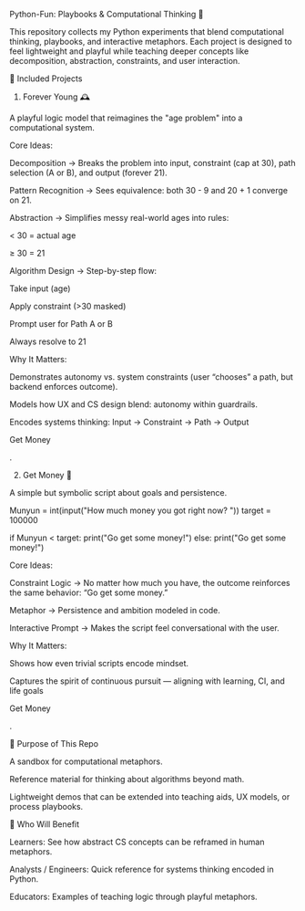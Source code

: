 Python-Fun: Playbooks & Computational Thinking 🧩

This repository collects my Python experiments that blend computational thinking, playbooks, and interactive metaphors. Each project is designed to feel lightweight and playful while teaching deeper concepts like decomposition, abstraction, constraints, and user interaction.

📂 Included Projects

1. Forever Young 🕰️

A playful logic model that reimagines the "age problem" into a computational system.

Core Ideas:

Decomposition → Breaks the problem into input, constraint (cap at 30), path selection (A or B), and output (forever 21).

Pattern Recognition → Sees equivalence: both 30 - 9 and 20 + 1 converge on 21.

Abstraction → Simplifies messy real-world ages into rules:

< 30 = actual age

≥ 30 = 21

Algorithm Design → Step-by-step flow:

Take input (age)

Apply constraint (>30 masked)

Prompt user for Path A or B

Always resolve to 21

Why It Matters:

Demonstrates autonomy vs. system constraints (user “chooses” a path, but backend enforces outcome).

Models how UX and CS design blend: autonomy within guardrails.

Encodes systems thinking: Input → Constraint → Path → Output

Get Money

.

2. Get Money 💸

A simple but symbolic script about goals and persistence.

Munyun = int(input("How much money you got right now? "))
target = 100000

if Munyun < target:
    print("Go get some money!")
else:
    print("Go get some money!")


Core Ideas:

Constraint Logic → No matter how much you have, the outcome reinforces the same behavior: “Go get some money.”

Metaphor → Persistence and ambition modeled in code.

Interactive Prompt → Makes the script feel conversational with the user.

Why It Matters:

Shows how even trivial scripts encode mindset.

Captures the spirit of continuous pursuit — aligning with learning, CI, and life goals

Get Money

.

🎯 Purpose of This Repo

A sandbox for computational metaphors.

Reference material for thinking about algorithms beyond math.

Lightweight demos that can be extended into teaching aids, UX models, or process playbooks.

🚀 Who Will Benefit

Learners: See how abstract CS concepts can be reframed in human metaphors.

Analysts / Engineers: Quick reference for systems thinking encoded in Python.

Educators: Examples of teaching logic through playful metaphors.
